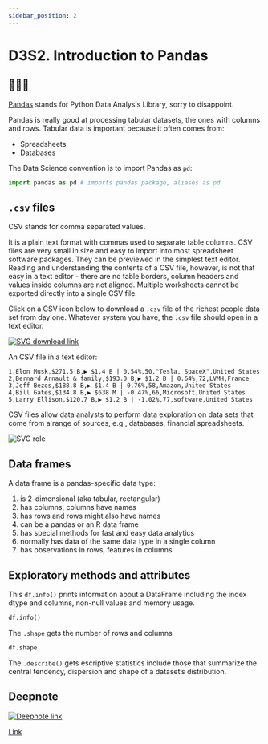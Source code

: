 ```yaml
---
sidebar_position: 2
---
```


# D3S2. Introduction to Pandas

## 🐼🐼🐼

[Pandas](https://pandas.pydata.org/docs/) stands for Python Data Analysis Library, sorry to disappoint.

Pandas is really good at processing tabular datasets, the ones with columns and rows. Tabular data is important because it often comes from:

- Spreadsheets
- Databases

The Data Science convention is to import Pandas as `pd`:

```python
import pandas as pd # imports pandas package, aliases as pd
```

## `.csv` files

CSV stands for comma separated values.

It is a plain text format with commas used to separate table columns.
CSV files are very small in size and easy to import into most spreadsheet software packages. They can be previewed in the simplest text editor.
Reading and understanding the contents of a CSV file, however, is not that easy in a text editor - there are no table borders, column headers and values inside columns are not aligned. Multiple worksheets cannot be exported directly
into a single CSV file.

Click on a CSV icon below to download a `.csv` file of the richest people data set from day one. Whatever system you have, the `.csv` file should open in a text editor.

[<img
    src="/img/icons/csv-logo.svg"
    alt="SVG download link"
/>](/img/csvs/richest.csv)

An CSV file in a text editor:

```text
1,Elon Musk,$271.5 B,▶ $1.4 B | 0.54%,50,"Tesla, SpaceX",United States
2,Bernard Arnault & family,$193.0 B,▶ $1.2 B | 0.64%,72,LVMH,France
3,Jeff Bezos,$188.8 B,▶ $1.4 B | 0.76%,58,Amazon,United States
4,Bill Gates,$134.8 B,▶ $638 M | -0.47%,66,Microsoft,United States
5,Larry Ellison,$120.7 B,▶ $1.2 B | -1.02%,77,software,United States
```

CSV files allow data analysts to perform data exploration on data sets that come from a range of sources, e.g., databases, financial spreadsheets.

<img
    src="/img/tabular-data-to-pandas.png"
    alt="SVG role"
/>

## Data frames

A data frame is a pandas-specific data type:

1. is 2-dimensional (aka tabular, rectangular)
2. has columns, columns have names
3. has rows and rows might also have names
4. can be a pandas or an R data frame
5. has special methods for fast and easy data analytics
6. normally has data of the same data type in a single column
7. has observations in rows, features in columns

## Exploratory methods and attributes

This `df.info()` prints information about a DataFrame including the index dtype and columns, non-null values and memory usage.

```python
df.info()
```

The `.shape` gets the number of rows and columns

```python
df.shape
```

The `.describe()` gets escriptive statistics include those that summarize the central tendency, dispersion and shape of a dataset’s distribution.

## Deepnote

[<img
    src="/img/icons/deepnote-logo.svg"
    alt="Deepnote link"
/>](https://deepnote.com/project/Intro-2-Pandas-FOcID7jESuK5QP-Rn1pc8Q/%2FIntro2pandas-movies.ipynb)

[Link](https://deepnote.com/project/Intro-2-Pandas-FOcID7jESuK5QP-Rn1pc8Q/%2FIntro2pandas-movies.ipynb)
